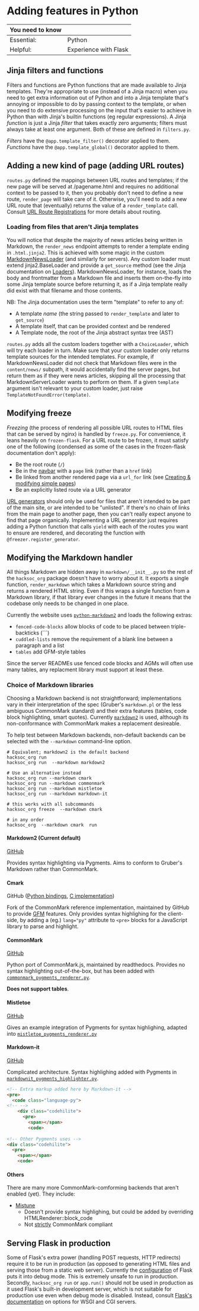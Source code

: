 # Adding features in Python

| **You need to know** |                       |
|----------------------|-----------------------|
| Essential:           | Python                |
| Helpful:             | Experience with Flask |

## Jinja filters and functions
Filters and functions are Python functions that are made available to Jinja templates. They're appropriate to use (instead of a Jinja macro) when you need to get extra information out of Python and into a Jinja template that's annoying or impossible to do by passing context to the template, or when you need to do extensive processing on the input that's easier to achieve in Python than with Jinja's builtin functions (eg regular expressions). A Jinja *function* is just a Jinja *filter* that takes exactly zero arguments; filters must always take at least one argument. Both of these are defined in `filters.py`. 

*Filters* have the `@app.template_filter()` decorator applied to them.  
*Functions* have the `@app.template_global()` decorator applied to them.

## Adding a new kind of page (adding URL routes)
`routes.py` defined the mappings between URL routes and templates; if the new page will be served at /pagename.html and requires no additional context to be passed to it, then you probably don't need to define a new route, `render_page` will take care of it. Otherwise, you'll need to add a new URL route that (eventually) returns the value of a `render_template` call. Consult [URL Route Registrations](https://flask.palletsprojects.com/en/2.0.x/api/#url-route-registrations) for more details about routing.

### Loading from files that aren't Jinja templates
You will notice that despite the majority of news articles being written in Markdown, the `render_news` endpoint attempts to render a template ending in `.html.jinja2`. This is achieved with some magic in the custom [MarkdownNewsLoader](../hacksoc_org/news_loader.py) (and similarly for servers). Any custom loader must extend jinja2.BaseLoader and provide a `get_source` method (see the Jinja documentation on [Loaders](https://jinja.palletsprojects.com/en/3.0.x/api/#loaders)). MarkdownNewsLoader, for instance, loads the body and frontmatter from a Markdown file and inserts them on-the-fly into some Jinja template source before returning it, as if a Jinja template really did exist with that filename and those contents.

NB: The Jinja documentation uses the term "template" to refer to any of:
 - A template *name* (the string passed to `render_template` and later to `get_source`)
 - A template itself, that can be provided context and be rendered
 - A Template node, the root of the Jinja abstract syntax tree (AST)

`routes.py` adds all the custom loaders together with a `ChoiceLoader`, which will try each loader in turn. Make sure that your custom loader only returns template sources for the intended templates. For example, if MarkdownNewsLoader did not check that Markdown files were in the `content/news/` subpath, it would accidentally find the server pages, but return them as if they were news articles, skipping all the processing that MarkdownServerLoader wants to perform on them. If a given `template` argument isn't relevant to your custom loader, just raise `TemplateNotFoundError(template)`.

## Modifying freeze 
*Freezing* (the process of rendering all possible URL routes to HTML files that can be served by nginx) is handled by `freeze.py`. For convenience, it leans heavily on `frozen-flask`. For a URL route to be frozen, it must satisfy one of the following (condensed as some of the cases in the frozen-flask documentation don't apply):
 - Be the root route (`/`)
 - Be in the [navbar](../templates/nav.html.jinja2) with a `page` link (rather than a `href` link)
 - Be linked from another rendered page via a `url_for` link (see [Creating &amp; modifying simple pages](creating_modifying_simple_pages.md))
 - Be an explicitly listed route via a URL generator

[URL generators](https://pythonhosted.org/Frozen-Flask/#url-generators) should only be used for files that aren't intended to be part of the main site, or are intended to be "unlisted". If there's no chain of links from the main page to another page, then you can't really expect anyone to find that page organically. Implementing a URL generator just requires adding a Python function that calls `yield` with each of the routes you want to ensure are rendered, and decorating the function with `@freezer.register_generator`.

## Modifying the Markdown handler
All things Markdown are hidden away in `markdown/__init__.py` so the rest of the `hacksoc_org` package doesn't have to worry about it. It exports a single function, `render_markdown` which takes a Markdown source string and returns a rendered HTML string. Even if this wraps a single function from a Markdown library, if that library ever changes in the future it means that the codebase only needs to be changed in one place. 

Currently the website uses [`python-markdown2`][pymd2] and loads the following extras:
 - `fenced-code-blocks` allow blocks of code to be placed between triple-backticks (\`\`\`)
 - `cuddled-lists` remove the requirement of a blank line between a paragraph and a list
 - `tables` add GFM-style tables

Since the server READMEs use fenced code blocks and AGMs will often use many tables, any replacment library must support at least these. 

### Choice of Markdown libraries
Choosing a Markdown backend is not straightforward; implementations vary in their interpretation of the spec (Gruber's `markdown.pl` or the less ambiguous CommonMark standard) and their extra features (tables, code block highlighting, smart quotes). Currently [`markdown2`][pymd2] is used, although its non-conformance with CommonMark makes a replacement desireable.

To help test between Markdown backends, non-default backends can be selected with the `--markdown` command-line option.

```
# Equivalent; markdown2 is the default backend
hacksoc_org run
hacksoc_org run  --markdown markdown2

# Use an alternative instead
hacksoc_org run --markdown cmark
hacksoc_org run --markdown commonmark
hacksoc_org run --markdown mistletoe
hacksoc_org run --markdown markdown-it

# this works with all subcommands
hacksoc_org freeze  --markdown cmark

# in any order
hacksoc_org  --markdown cmark  run
```
#### Markdown2 (Current default)
[GitHub](https://github.com/trentm/python-markdown2/wiki)

Provides syntax highlighting via Pygments. Aims to conform to Gruber's Markdown rather than CommonMark. 

#### Cmark
GitHub ([Python bindings](https://github.com/theacodes/cmarkgfm), [C implementation](https://github.com/github/cmark-gfm))

Fork of the CommonMark reference implementation, maintained by GitHub to provide [GFM](https://github.github.com/gfm/) features. Only provides syntax highlighing for the client-side, by adding a (eg.) `lang="py"` attribute to `<pre>` blocks for a JavaScript library to parse and highlight.
#### CommonMark
[GitHub](https://github.com/readthedocs/commonmark.py)

Python port of CommonMark.js, maintained by readthedocs. Provides no syntax highlighting out-of-the-box, but has been added with [`commonmark_pygments_renderer.py`](../hacksoc_org/markdown/commonmark_pygments_renderer.py).

**Does not support tables**.
#### Mistletoe
[GitHub](https://github.com/miyuchina/mistletoe)

Gives an example integration of Pygments for syntax highlighing, adapted into [`mistletoe_pygments_renderer.py`](../hacksoc_org/markdown/mistletoe_pygments_renderer.py)
#### Markdown-it
[GitHub](https://github.com/executablebooks/markdown-it-py)

Complicated architecture. Syntax highlighing added with Pygments in [`markdownit_pygments_highlighter.py`](../hacksoc_org/markdown/markdownit_pygments_highlighter.py). 

```html
<!-- Extra markup added here by Markdown-it -->
<pre>
  <code class="language-py">
<!-- -->
    <div class="codehilite">
      <pre>
        <span></span>
        <code>
  
<!-- Other Pygments uses -->
<div class="codehilite">
  <pre>
    <span></span>
    <code>

```

#### Others
There are many more CommonMark-comforming backends that aren't enabled (yet). They include:

 - [Mistune](https://github.com/lepture/mistune)
   - Doesn't provide syntax highlighing, but could be added by overriding HTMLRenderer::block_code
   - Not [strictly](https://github.com/miyuchina/mistletoe#performance) CommonMark compliant


## Serving Flask in production
Some of Flask's extra power (handling POST requests, HTTP redirects) require it to be run in production (as opposed to generating HTML files and serving those from a static web server). Currently the [configuration](../.flaskenv) of Flask puts it into debug mode. This is extremely unsafe to run in production. Secondly, `hacksoc_org run` or `app.run()` should not be used in production as it used Flask's built-in development server, which is not suitable for production use even when debug mode is disabled. Instead, consult [Flask's documentation](https://flask.palletsprojects.com/en/2.0.x/deploying/#self-hosted-options) on options for WSGI and CGI servers.


[pymd2]: https://github.com/trentm/python-markdown2/wiki